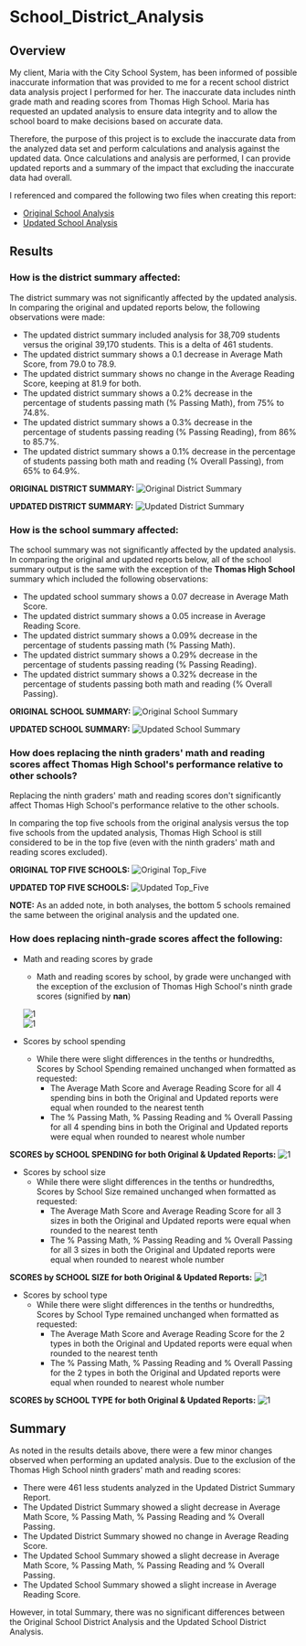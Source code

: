 # School_District_Analysis
## Overview
My client, Maria with the City School System, has been informed of possible inaccurate information that was provided to me for a recent school district data analysis project I performed for her. The inaccurate data includes ninth grade math and reading scores from Thomas High School.  Maria has requested an updated analysis to ensure data integrity and to allow the school board to make decisions based on accurate data. 

Therefore, the purpose of this project is to exclude the inaccurate data from the analyzed data set and perform calculations and analysis against the updated data. Once calculations and analysis are performed, I can provide updated reports and a summary of the impact that excluding the inaccurate data had overall.  

I referenced and compared the following two files when creating this report: 
- [Original School Analysis](/PyCitySchools.ipynb) 
- [Updated School Analysis](/PyCitySchools_Challenge_testing.ipynb) 

## Results
### How is the district summary affected:
The district summary was not significantly affected by the updated analysis. In comparing the original and updated reports below, the following observations were made:
- The updated district summary included analysis for 38,709 students versus the original 39,170 students. This is a delta of 461 students. 
- The updated district summary shows a 0.1 decrease in Average Math Score, from 79.0 to 78.9.
- The updated district summary shows no change in the Average Reading Score, keeping at 81.9 for both.
- The updated district summary shows a 0.2% decrease in the percentage of students passing math (% Passing Math), from 75% to 74.8%.
- The updated district summary shows a 0.3% decrease in the percentage of students passing reading (% Passing Reading), from 86% to 85.7%.
- The updated district summary shows a 0.1% decrease in the percentage of students passing both math and reading (% Overall Passing), from 65% to 64.9%.

**ORIGINAL DISTRICT SUMMARY:**
![Original District Summary](/Resources/District_Summary_Original.png)  

**UPDATED DISTRICT SUMMARY:**
![Updated District Summary](/Resources/District_Summary_Updated.png)  

### How is the school summary affected:
The school summary was not significantly affected by the updated analysis. In comparing the original and updated reports below, all of the school summary output is the same with the exception of the **Thomas High School** summary which included the following observations:
- The updated school summary shows a 0.07 decrease in Average Math Score.
- The updated district summary shows a 0.05 increase in Average Reading Score.
- The updated district summary shows a 0.09% decrease in the percentage of students passing math (% Passing Math).
- The updated district summary shows a 0.29% decrease in the percentage of students passing reading (% Passing Reading).
- The updated district summary shows a 0.32% decrease in the percentage of students passing both math and reading (% Overall Passing).

**ORIGINAL SCHOOL SUMMARY:**
![Original School Summary](/Resources/School_Summary_Original.png)  

**UPDATED SCHOOL SUMMARY:**
![Updated School Summary](/Resources/School_Summary_Updated.png) 

### How does replacing the ninth graders' math and reading scores affect Thomas High School's performance relative to other schools?
Replacing the ninth graders' math and reading scores don't significantly affect Thomas High School's performance relative to the other schools. 

In comparing the top five schools from the original analysis versus the top five schools from the updated analysis, Thomas High School is still considered to be in the top five (even with the ninth graders' math and reading scores excluded).  


**ORIGINAL TOP FIVE SCHOOLS:**
![Original Top_Five](/Resources/School_Summary_Top_Schools_Original.png)  

**UPDATED TOP FIVE SCHOOLS:**
![Updated Top_Five](/Resources/School_Summary_Top_Schools_Updated.png) 

**NOTE:** As an added note, in both analyses, the bottom 5 schools remained the same between the original analysis and the updated one.

### How does replacing ninth-grade scores affect the following:
- Math and reading scores by grade
  - Math and reading scores by school, by grade were unchanged with the exception of the exclusion of Thomas High School's ninth grade scores (signified by **nan**)

  ![1](/Resources/Math_Scores_by_Grade_Updated.png)  
  ![1](/Resources/Reading_Scores_by_Grade_Updated.png) 

- Scores by school spending
  - While there were slight differences in the tenths or hundredths, Scores by School Spending remained unchanged when formatted as requested:
    - The Average Math Score and Average Reading Score for all 4 spending bins in both the Original and Updated reports were equal when rounded to the nearest tenth
    - The % Passing Math, % Passing Reading and % Overall Passing for all 4 spending bins in both the Original and Updated reports were equal when rounded to nearest whole number

**SCORES by SCHOOL SPENDING for both Original & Updated Reports:**
![1](/Resources/Scores_by_School_Spending_Updated.png) 

- Scores by school size
  - While there were slight differences in the tenths or hundredths, Scores by School Size remained unchanged when formatted as requested:
    - The Average Math Score and Average Reading Score for all 3 sizes in both the Original and Updated reports were equal when rounded to the nearest tenth
    - The % Passing Math, % Passing Reading and % Overall Passing for all 3 sizes in both the Original and Updated reports were equal when rounded to nearest whole number
 
 **SCORES by SCHOOL SIZE for both Original & Updated Reports:**
![1](/Resources/Scores_by_School_Size_Updated.png) 


- Scores by school type
  - While there were slight differences in the tenths or hundredths, Scores by School Type remained unchanged when formatted as requested:
    - The Average Math Score and Average Reading Score for the 2 types in both the Original and Updated reports were equal when rounded to the nearest tenth
    - The % Passing Math, % Passing Reading and % Overall Passing for the 2 types in both the Original and Updated reports were equal when rounded to nearest whole number

**SCORES by SCHOOL TYPE for both Original & Updated Reports:**
![1](/Resources/Scores_by_School_Type_Updated.png) 


 
## Summary
As noted in the results details above, there were a few minor changes observed when performing an updated analysis. Due to the exclusion of the Thomas High School ninth graders' math and reading scores:
- There were 461 less students analyzed in the Updated District Summary Report. 
- The Updated District Summary showed a slight decrease in Average Math Score, % Passing Math, % Passing Reading and % Overall Passing.
- The Updated District Summary showed no change in Average Reading Score. 
- The Updated School Summary showed a slight decrease in Average Math Score, % Passing Math, % Passing Reading and % Overall Passing.
- The Updated School Summary showed a slight increase in Average Reading Score. 


However, in total Summary, there was no significant differences between the Original School District Analysis and the Updated School District Analysis.  
